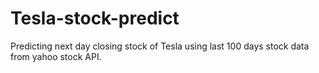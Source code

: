 # Tesla-stock-predict
Predicting next day closing stock of Tesla using last 100 days stock data from yahoo stock API.
